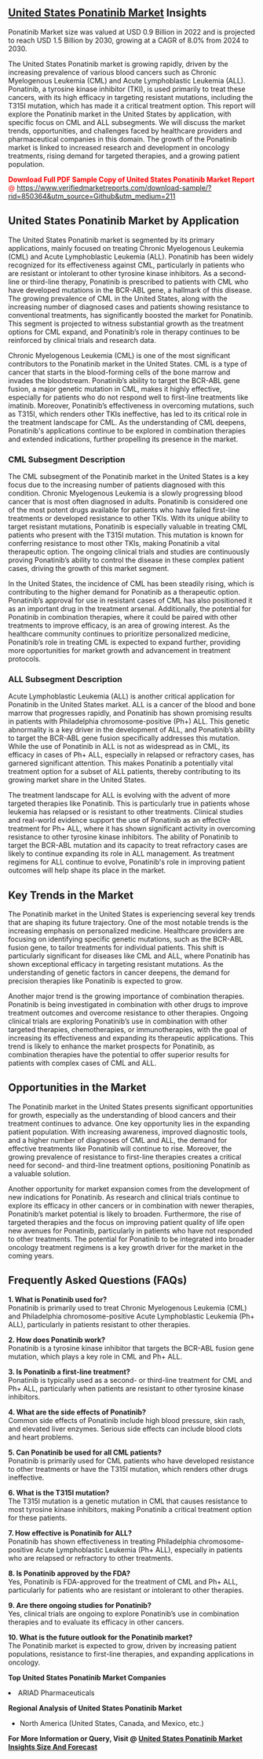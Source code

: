 <h2><a href="https://www.verifiedmarketreports.com/download-sample/?rid=850364&amp;utm_source=Github&amp;utm_medium=211" target="_blank">United States Ponatinib Market</a> Insights</h2><p>Ponatinib Market size was valued at USD 0.9 Billion in 2022 and is projected to reach USD 1.5 Billion by 2030, growing at a CAGR of 8.0% from 2024 to 2030.</p><p><p>The United States Ponatinib market is growing rapidly, driven by the increasing prevalence of various blood cancers such as Chronic Myelogenous Leukemia (CML) and Acute Lymphoblastic Leukemia (ALL). Ponatinib, a tyrosine kinase inhibitor (TKI), is used primarily to treat these cancers, with its high efficacy in targeting resistant mutations, including the T315I mutation, which has made it a critical treatment option. This report will explore the Ponatinib market in the United States by application, with specific focus on CML and ALL subsegments. We will discuss the market trends, opportunities, and challenges faced by healthcare providers and pharmaceutical companies in this domain. The growth of the Ponatinib market is linked to increased research and development in oncology treatments, rising demand for targeted therapies, and a growing patient population.</p><p><p><span class=""><span style="color: #ff0000;"><strong>Download Full PDF Sample Copy of United States Ponatinib Market Report</strong> @ </span><a href="https://www.verifiedmarketreports.com/download-sample/?rid=850364&amp;utm_source=Github&amp;utm_medium=211" target="_blank">https://www.verifiedmarketreports.com/download-sample/?rid=850364&amp;utm_source=Github&amp;utm_medium=211</a></span></p></p><h2>United States Ponatinib Market by Application</h2><p>The United States Ponatinib market is segmented by its primary applications, mainly focused on treating Chronic Myelogenous Leukemia (CML) and Acute Lymphoblastic Leukemia (ALL). Ponatinib has been widely recognized for its effectiveness against CML, particularly in patients who are resistant or intolerant to other tyrosine kinase inhibitors. As a second-line or third-line therapy, Ponatinib is prescribed to patients with CML who have developed mutations in the BCR-ABL gene, a hallmark of this disease. The growing prevalence of CML in the United States, along with the increasing number of diagnosed cases and patients showing resistance to conventional treatments, has significantly boosted the market for Ponatinib. This segment is projected to witness substantial growth as the treatment options for CML expand, and Ponatinib’s role in therapy continues to be reinforced by clinical trials and research data.</p><p>Chronic Myelogenous Leukemia (CML) is one of the most significant contributors to the Ponatinib market in the United States. CML is a type of cancer that starts in the blood-forming cells of the bone marrow and invades the bloodstream. Ponatinib’s ability to target the BCR-ABL gene fusion, a major genetic mutation in CML, makes it highly effective, especially for patients who do not respond well to first-line treatments like imatinib. Moreover, Ponatinib’s effectiveness in overcoming mutations, such as T315I, which renders other TKIs ineffective, has led to its critical role in the treatment landscape for CML. As the understanding of CML deepens, Ponatinib's applications continue to be explored in combination therapies and extended indications, further propelling its presence in the market.</p><h3>CML Subsegment Description</h3><p>The CML subsegment of the Ponatinib market in the United States is a key focus due to the increasing number of patients diagnosed with this condition. Chronic Myelogenous Leukemia is a slowly progressing blood cancer that is most often diagnosed in adults. Ponatinib is considered one of the most potent drugs available for patients who have failed first-line treatments or developed resistance to other TKIs. With its unique ability to target resistant mutations, Ponatinib is especially valuable in treating CML patients who present with the T315I mutation. This mutation is known for conferring resistance to most other TKIs, making Ponatinib a vital therapeutic option. The ongoing clinical trials and studies are continuously proving Ponatinib’s ability to control the disease in these complex patient cases, driving the growth of this market segment.</p><p>In the United States, the incidence of CML has been steadily rising, which is contributing to the higher demand for Ponatinib as a therapeutic option. Ponatinib’s approval for use in resistant cases of CML has also positioned it as an important drug in the treatment arsenal. Additionally, the potential for Ponatinib in combination therapies, where it could be paired with other treatments to improve efficacy, is an area of growing interest. As the healthcare community continues to prioritize personalized medicine, Ponatinib’s role in treating CML is expected to expand further, providing more opportunities for market growth and advancement in treatment protocols.</p><h3>ALL Subsegment Description</h3><p>Acute Lymphoblastic Leukemia (ALL) is another critical application for Ponatinib in the United States market. ALL is a cancer of the blood and bone marrow that progresses rapidly, and Ponatinib has shown promising results in patients with Philadelphia chromosome-positive (Ph+) ALL. This genetic abnormality is a key driver in the development of ALL, and Ponatinib’s ability to target the BCR-ABL gene fusion specifically addresses this mutation. While the use of Ponatinib in ALL is not as widespread as in CML, its efficacy in cases of Ph+ ALL, especially in relapsed or refractory cases, has garnered significant attention. This makes Ponatinib a potentially vital treatment option for a subset of ALL patients, thereby contributing to its growing market share in the United States.</p><p>The treatment landscape for ALL is evolving with the advent of more targeted therapies like Ponatinib. This is particularly true in patients whose leukemia has relapsed or is resistant to other treatments. Clinical studies and real-world evidence support the use of Ponatinib as an effective treatment for Ph+ ALL, where it has shown significant activity in overcoming resistance to other tyrosine kinase inhibitors. The ability of Ponatinib to target the BCR-ABL mutation and its capacity to treat refractory cases are likely to continue expanding its role in ALL management. As treatment regimens for ALL continue to evolve, Ponatinib's role in improving patient outcomes will help shape its place in the market.</p><h2>Key Trends in the Market</h2><p>The Ponatinib market in the United States is experiencing several key trends that are shaping its future trajectory. One of the most notable trends is the increasing emphasis on personalized medicine. Healthcare providers are focusing on identifying specific genetic mutations, such as the BCR-ABL fusion gene, to tailor treatments for individual patients. This shift is particularly significant for diseases like CML and ALL, where Ponatinib has shown exceptional efficacy in targeting resistant mutations. As the understanding of genetic factors in cancer deepens, the demand for precision therapies like Ponatinib is expected to grow.</p><p>Another major trend is the growing importance of combination therapies. Ponatinib is being investigated in combination with other drugs to improve treatment outcomes and overcome resistance to other therapies. Ongoing clinical trials are exploring Ponatinib’s use in combination with other targeted therapies, chemotherapies, or immunotherapies, with the goal of increasing its effectiveness and expanding its therapeutic applications. This trend is likely to enhance the market prospects for Ponatinib, as combination therapies have the potential to offer superior results for patients with complex cases of CML and ALL.</p><h2>Opportunities in the Market</h2><p>The Ponatinib market in the United States presents significant opportunities for growth, especially as the understanding of blood cancers and their treatment continues to advance. One key opportunity lies in the expanding patient population. With increasing awareness, improved diagnostic tools, and a higher number of diagnoses of CML and ALL, the demand for effective treatments like Ponatinib will continue to rise. Moreover, the growing prevalence of resistance to first-line therapies creates a critical need for second- and third-line treatment options, positioning Ponatinib as a valuable solution.</p><p>Another opportunity for market expansion comes from the development of new indications for Ponatinib. As research and clinical trials continue to explore its efficacy in other cancers or in combination with newer therapies, Ponatinib’s market potential is likely to broaden. Furthermore, the rise of targeted therapies and the focus on improving patient quality of life open new avenues for Ponatinib, particularly in patients who have not responded to other treatments. The potential for Ponatinib to be integrated into broader oncology treatment regimens is a key growth driver for the market in the coming years.</p><h2>Frequently Asked Questions (FAQs)</h2><p><strong>1. What is Ponatinib used for?</strong><br>Ponatinib is primarily used to treat Chronic Myelogenous Leukemia (CML) and Philadelphia chromosome-positive Acute Lymphoblastic Leukemia (Ph+ ALL), particularly in patients resistant to other therapies.</p><p><strong>2. How does Ponatinib work?</strong><br>Ponatinib is a tyrosine kinase inhibitor that targets the BCR-ABL fusion gene mutation, which plays a key role in CML and Ph+ ALL.</p><p><strong>3. Is Ponatinib a first-line treatment?</strong><br>Ponatinib is typically used as a second- or third-line treatment for CML and Ph+ ALL, particularly when patients are resistant to other tyrosine kinase inhibitors.</p><p><strong>4. What are the side effects of Ponatinib?</strong><br>Common side effects of Ponatinib include high blood pressure, skin rash, and elevated liver enzymes. Serious side effects can include blood clots and heart problems.</p><p><strong>5. Can Ponatinib be used for all CML patients?</strong><br>Ponatinib is primarily used for CML patients who have developed resistance to other treatments or have the T315I mutation, which renders other drugs ineffective.</p><p><strong>6. What is the T315I mutation?</strong><br>The T315I mutation is a genetic mutation in CML that causes resistance to most tyrosine kinase inhibitors, making Ponatinib a critical treatment option for these patients.</p><p><strong>7. How effective is Ponatinib for ALL?</strong><br>Ponatinib has shown effectiveness in treating Philadelphia chromosome-positive Acute Lymphoblastic Leukemia (Ph+ ALL), especially in patients who are relapsed or refractory to other treatments.</p><p><strong>8. Is Ponatinib approved by the FDA?</strong><br>Yes, Ponatinib is FDA-approved for the treatment of CML and Ph+ ALL, particularly for patients who are resistant or intolerant to other therapies.</p><p><strong>9. Are there ongoing studies for Ponatinib?</strong><br>Yes, clinical trials are ongoing to explore Ponatinib’s use in combination therapies and to evaluate its efficacy in other cancers.</p><p><strong>10. What is the future outlook for the Ponatinib market?</strong><br>The Ponatinib market is expected to grow, driven by increasing patient populations, resistance to first-line therapies, and expanding applications in oncology.</p></p><p><strong>Top United States Ponatinib Market Companies</strong></p><div data-test-id=""><p><li>ARIAD Pharmaceuticals</li></p><div><strong>Regional Analysis of&nbsp;United States Ponatinib Market</strong></div><ul><li dir="ltr"><p dir="ltr">North America&nbsp;(United States, Canada, and Mexico, etc.)</p></li></ul><p><strong>For More Information or Query, Visit @&nbsp;</strong><strong><a href="https://www.verifiedmarketreports.com/product/ponatinib-market/?utm_source=Github&amp;utm_medium=211" target="_blank">United States Ponatinib Market Insights Size And Forecast</a></strong></p></div>

